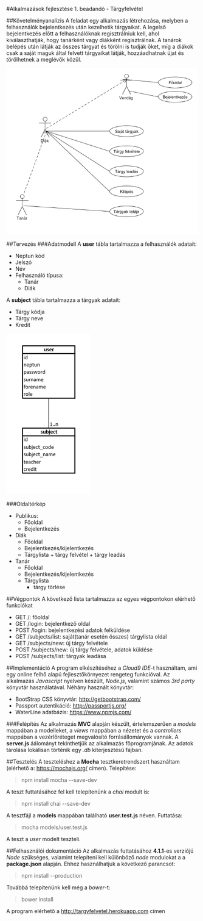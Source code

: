#Alkalmazások fejlesztése 1. beadandó - Tárgyfelvétel

##Követelményanalízis
A feladat egy alkalmazás létrehozása, melyben a felhasználók bejelentkezés után kezelhetik tárgyaikat. A legelső bejelentkezés előtt a felhasználóknak regisztrálniuk kell, ahol kiválaszthatják, hogy tanárként vagy diákként regisztrálnak. A tanárok belépés után látják az összes tárgyat és törölni is tudják őket, míg a diákok csak a saját maguk által felvett tárgyaikat látják, hozzáadhatnak újat és törölhetnek a meglévők közül.

![Eset diagramm](docs/img/eset.png)

##Tervezés
###Adatmodell
A **user** tábla tartalmazza a felhasználók adatait:
  - Neptun kód
  - Jelszó
  - Név
  - Felhasználó típusa:
    + Tanár
    + Diák
  
A **subject** tábla tartalmazza a tárgyak adatait:
  - Tárgy kódja
  - Tárgy neve
  - Kredit
  
![Eset diagramm](docs/img/tabla.png)

###Oldaltérkép
* Publikus:
	- Főoldal
	- Bejelentkezés
* Diák
	- Főoldal
	- Bejelentkezés/kijelentkezés
	- Tárgylista
		  + tárgy felvétel
		  + tárgy leadás
* Tanár
	- Főoldal
	- Bejelentkezés/kijelentkezés
	- Tárgylista
		+ tárgy törlése

##Végpontok
A következő lista tartalmazza az egyes végpontokon elérhető funkciókat

* GET /: főoldal
* GET /login: bejelentkező oldal
* POST /login: bejelentkezési adatok felküldése
* GET /subjects/list: saját(tanár esetén összes) tárgylista oldal
* GET /subjects/new: új tárgy felvétele
* POST /subjects/new: új tárgy felvétele, adatok küldése
* POST /subjects/list: tárgyak leadása

##Implementáció
A program elkészítéséhez a *Cloud9 IDE*-t használtam, ami egy online felhő alapú fejlesztőkörnyezet rengeteg funkcióval.
Az alkalmazás *Javascript* nyelven készült, *Node.js*, valamint számos *3rd party* könyvtár használatával.
Néhány használt könyvtár:
- BootStrap CSS könyvtár: http://getbootstrap.com/
- Passport autentikáció: http://passportjs.org/
- WaterLine adatbázis: https://www.npmjs.com/

###Felépítés
Az alkalmazás **MVC** alapján készült, értelemszerűen a *models* mappában a modelleket, a *views* mappában a nézetet és a *controllers* mappában a vezérlőréteget megvalósító forrásállományok vannak. A **server.js** áálományt tekinthetjük az alkalmazás főprogramjának. Az adatok tárolása lokálisan történik egy *.db* kiterjesztésű fájban.

##Tesztelés
A teszteléshez a **Mocha** tesztkeretrendszert használtam (elérhető a: https://mochajs.org/ címen).
Telepítése: 
> npm install mocha --save-dev

A teszt futtatásához fel kell telepítenünk a *chai* modult is:
> npm install chai --save-dev

A tesztfájl a **models** mappában található **user.test.js** néven.
Futtatása:
> mocha models/user.test.js

A teszt a *user* modelt teszteli.

##Felhasználói dokumentáció
Az alkalmazás futtatásához **4.1.1**-es verziójú *Node* szükséges, valamint telepíteni kell különböző *node* modulokat a a **package.json** alapján.
Ehhez használhatjuk a következő parancsot:   
 > npm install --production 
 
Továbbá telepítenünk kell még a *bower*-t:
> bower install

A program elérhető a http://targyfelvetel.herokuapp.com címen
